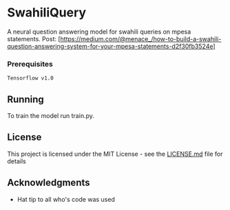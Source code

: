 # SwahiliQuery

A neural question answering model for swahili queries on mpesa statements.
Post: [https://medium.com/@menace_/how-to-build-a-swahili-question-answering-system-for-your-mpesa-statements-d2f30fb3524e]


### Prerequisites


```
Tensorflow v1.0
```


## Running 

To train the model run train.py.

## License

This project is licensed under the MIT License - see the [LICENSE.md](LICENSE.md) file for details

## Acknowledgments

* Hat tip to all who's code was used
